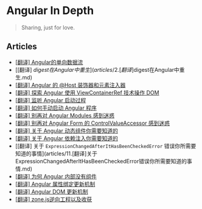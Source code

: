 # Angular In Depth

> Sharing, just for love.

## Articles

* [[翻译] Angular的单向数据流](articles/1.[翻译]Angular的单向数据流.md)
* [[翻译] $digest 在 Angular 中重生](articles/2.[翻译]$digest在Angular中重生.md)
* [[翻译] Angular 的 @Host 装饰器和元素注入器](articles/3.[翻译]Angular的@Host装饰器和元素注入器.md)
* [[翻译] 探索 Angular 使用 ViewContainerRef 技术操作 DOM](articles/4.[翻译]探索Angular使用ViewContainerRef技术操作DOM.md)
* [[翻译] 监听 Angular 启动过程](articles/5.[翻译]监听Angular启动过程.md)
* [[翻译] 如何手动启动 Angular 程序](articles/6.[翻译]如何手动启动Angular程序.md)
* [[翻译] 别再对 Angular Modules 感到迷惑](articles/7.[翻译]别再对Angular_Modules感到迷惑.md)
* [[翻译] 别再对 Angular Form 的 ControlValueAccessor 感到迷惑](articles/8.[翻译]别再对Angular_Form的ControlValueAccessor感到迷惑.md)
* [[翻译] 关于 Angular 动态组件你需要知道的](articles/9.[翻译]关于Angular动态组件你需要知道的.md)
* [[翻译] 关于 Angular 依赖注入你需要知道的](articles/10.[翻译]关于Angular依赖注入你需要知道的.md)
* [[翻译] 关于 `ExpressionChangedAfterItHasBeenCheckedError` 错误你所需要知道的事情](articles/11.[翻译]关于 ExpressionChangedAfterItHasBeenCheckedError错误你所需要知道的事情.md)
* [[翻译] 为何 Angular 内部没有组件](articles/12.[翻译]为何Angular内部没有组件.md)
* [[翻译] Angular 属性绑定更新机制](articles/13.[翻译]Angular属性绑定更新机制.md)
* [[翻译] Angular DOM 更新机制](articles/14.[翻译]Angular_DOM更新机制.md)
* [[翻译] zone.js逆向工程以及收获](articles/15.[翻译]zone.js逆向工程以及收获.md)

